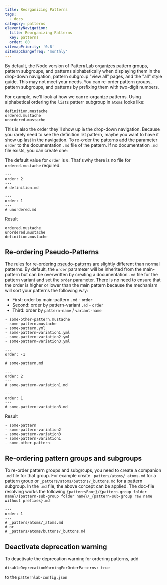 ```yaml
---
title: Reorganizing Patterns
tags:
  - docs
category: patterns
eleventyNavigation:
  title: Reorganizing Patterns
  key: patterns
  order: 80
sitemapPriority: '0.8'
sitemapChangefreq: 'monthly'
---
```


By default, the Node version of Pattern Lab organizes pattern groups, pattern subgroups, and patterns alphabetically when displaying them in the drop-down navigation, pattern subgroup "view all" pages, and the "all" style guide. This may not meet your needs. You can re-order pattern groups, pattern subgroups, and patterns by prefixing them with two-digit numbers.

For example, we'll look at how we can re-organize patterns. Using alphabetical ordering the `lists` pattern subgroup in `atoms` looks like:

```
definition.mustache
ordered.mustache
unordered.mustache
```

This is also the order they'll show up in the drop-down navigation. Because you rarely need to see the definition list pattern, maybe you want to have it show up last in the navigation. To re-order the patterns add the parameter `order` to the documentation `.md` file of the pattern. If no documentation `.md` file exists, you can create one:

The default value for `order` is `0`. That's why there is no file for `ordered.mustache` required.

```
---
order: 2
---
# definition.md
```

```
---
order: 1
---
# unordered.md
```

Result

```
ordered.mustache
unordered.mustache
definition.mustache
```

## Re-ordering Pseudo-Patterns

The rules for re-ordering [pseudo-patterns](/docs/using-pseudo-patterns/) are slightly different than normal patterns. By default, the `order` parameter will be inherited from the main-pattern but can be overwritten by creating a documentation `.md` file for the pattern variant and set the `order` parameter. There is no need to ensure that the order is higher or lower than the main pattern because the mechanism will sort your patterns the following way:

- First: order by main-pattern `.md` - `order`
- Second: order by pattern-variant `.md` - `order`
- Third: order by `pattern-name` / `variant-name`

```
- some-other-pattern.mustache
- some-pattern.mustache
- some-pattern.yml
- some-pattern~variation1.yml
- some-pattern~variation2.yml
- some-pattern~variation3.yml
```

```
---
order: -1
---
# some-pattern.md
```

```
---
order: 2
---
# some-pattern~variation1.md
```

```
---
order: 1
---
# some-pattern~variation3.md
```

Result

```
- some-pattern
- some-pattern-variation2
- some-pattern-variation3
- some-pattern-variation1
- some-other-pattern
```

## Re-ordering pattern groups and subgroups

To re-order pattern groups and subgroups, you need to create a companion `.md` file for that group. For example create `_patters/atoms/_atoms.md` for a pattern group or `_patters/atoms/buttons/_buttons.md` for a pattern subgroup. In the `.md` file, the above concept can be applied. The doc-file resolving works the following `{patternsRoot}/{pattern-group folder name}/{pattern-sub-group folder name}/_{pattern-sub-group raw name without prefixes}.md`


```
---
order: 1
---
# _patters/atoms/_atoms.md
# or
# _patters/atoms/buttons/_buttons.md
```

## Deactivate deprecation warning

To deactivate the deprecation warning for ordering patterns, add 

```
disableDeprecationWarningForOrderPatterns: true
```

to the `patternlab-config.json`